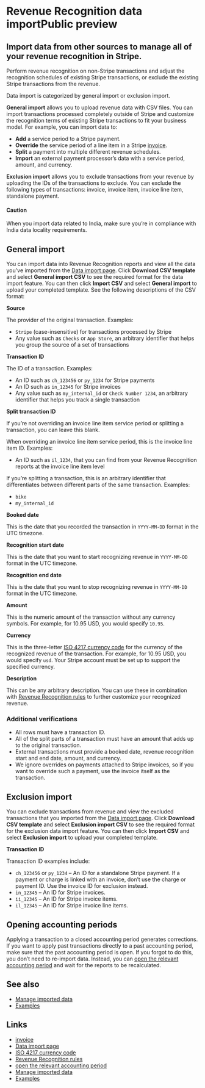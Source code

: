 # Revenue Recognition data importPublic preview

## Import data from other sources to manage all of your revenue recognition in Stripe.

Perform revenue recognition on non-Stripe transactions and adjust the
recognition schedules of existing Stripe transactions, or exclude the existing
Stripe transactions from the revenue.

Data import is categorized by general import or exclusion import.

**General import** allows you to upload revenue data with CSV files. You can
import transactions processed completely outside of Stripe and customize the
recognition terms of existing Stripe transactions to fit your business model.
For example, you can import data to:

- **Add** a service period to a Stripe payment.
- **Override** the service period of a line item in a Stripe
[invoice](https://docs.stripe.com/api/invoices).
- **Split** a payment into multiple different revenue schedules.
- **Import** an external payment processor’s data with a service period, amount,
and currency.

**Exclusion import** allows you to exclude transactions from your revenue by
uploading the IDs of the transactions to exclude. You can exclude the following
types of transactions: invoice, invoice item, invoice line item, standalone
payment.

#### Caution

When you import data related to India, make sure you’re in compliance with India
data locality requirements.

## General import

You can import data into Revenue Recognition reports and view all the data
you’ve imported from the [Data import
page](https://dashboard.stripe.com/revenue-recognition/data-import). Click
**Download CSV template** and select **General import CSV** to see the required
format for the data import feature. You can then click **Import CSV** and select
**General import** to upload your completed template. See the following
descriptions of the CSV format:

**Source**

The provider of the original transaction. Examples:

- `Stripe` (case-insensitive) for transactions processed by Stripe
- Any value such as `Checks` or `App Store`, an arbitrary identifier that helps
you group the source of a set of transactions

**Transaction ID**

The ID of a transaction. Examples:

- An ID such as `ch_123456` or `py_1234` for Stripe payments
- An ID such as `in_12345` for Stripe invoices
- Any value such as `my_internal_id` or `Check Number 1234`, an arbitrary
identifier that helps you track a single transaction

**Split transaction ID**

If you’re not overriding an invoice line item service period or splitting a
transaction, you can leave this blank.

When overriding an invoice line item service period, this is the invoice line
item ID. Examples:

- An ID such as `il_1234`, that you can find from your Revenue Recognition
reports at the invoice line item level

If you’re splitting a transaction, this is an arbitrary identifier that
differentiates between different parts of the same transaction. Examples:

- `bike`
- `my_internal_id`

**Booked date**

This is the date that you recorded the transaction in `YYYY-MM-DD` format in the
UTC timezone.

**Recognition start date**

This is the date that you want to start recognizing revenue in `YYYY-MM-DD`
format in the UTC timezone.

**Recognition end date**

This is the date that you want to stop recognizing revenue in `YYYY-MM-DD`
format in the UTC timezone.

**Amount**

This is the numeric amount of the transaction without any currency symbols. For
example, for 10.95 USD, you would specify `10.95`.

**Currency**

This is the three-letter [ISO 4217 currency
code](https://en.wikipedia.org/wiki/ISO_4217) for the currency of the recognized
revenue of the transaction. For example, for 10.95 USD, you would specify `usd`.
Your Stripe account must be set up to support the specified currency.

**Description**

This can be any arbitrary description. You can use these in combination with
[Revenue Recognition rules](https://docs.stripe.com/revenue-recognition/rules)
to further customize your recognized revenue.

### Additional verifications

- All rows must have a transaction ID.
- All of the split parts of a transaction must have an amount that adds up to
the original transaction.
- External transactions must provide a booked date, revenue recognition start
and end date, amount, and currency.
- We ignore overrides on payments attached to Stripe invoices, so if you want to
override such a payment, use the invoice itself as the transaction.

## Exclusion import

You can exclude transactions from revenue and view the excluded transactions
that you imported from the [Data import
page](https://dashboard.stripe.com/revenue-recognition/data-import). Click
**Download CSV template** and select **Exclusion import CSV** to see the
required format for the exclusion data import feature. You can then click
**Import CSV** and select **Exclusion import** to upload your completed
template.

**Transaction ID**

Transaction ID examples include:

- `ch_123456` or `py_1234` – An ID for a standalone Stripe payment. If a payment
or charge is linked with an invoice, don’t use the charge or payment ID. Use the
invoice ID for exclusion instead.
- `in_12345` – An ID for Stripe invoices.
- `ii_12345` – An ID for Stripe invoice items.
- `il_12345` – An ID for Stripe invoice line items.

## Opening accounting periods

Applying a transaction to a closed accounting period generates corrections. If
you want to apply past transactions directly to a past accounting period, make
sure that the past accounting period is open. If you forgot to do this, you
don’t need to re-import data. Instead, you can [open the relevant accounting
period](https://docs.stripe.com/revenue-recognition/revenue-settings/accounting-period-control)
and wait for the reports to be recalculated.

## See also

- [Manage imported
data](https://docs.stripe.com/revenue-recognition/data-import/manage-imported-data)
- [Examples](https://docs.stripe.com/revenue-recognition/data-import/examples)

## Links

- [invoice](https://docs.stripe.com/api/invoices)
- [Data import
page](https://dashboard.stripe.com/revenue-recognition/data-import)
- [ISO 4217 currency code](https://en.wikipedia.org/wiki/ISO_4217)
- [Revenue Recognition rules](https://docs.stripe.com/revenue-recognition/rules)
- [open the relevant accounting
period](https://docs.stripe.com/revenue-recognition/revenue-settings/accounting-period-control)
- [Manage imported
data](https://docs.stripe.com/revenue-recognition/data-import/manage-imported-data)
- [Examples](https://docs.stripe.com/revenue-recognition/data-import/examples)